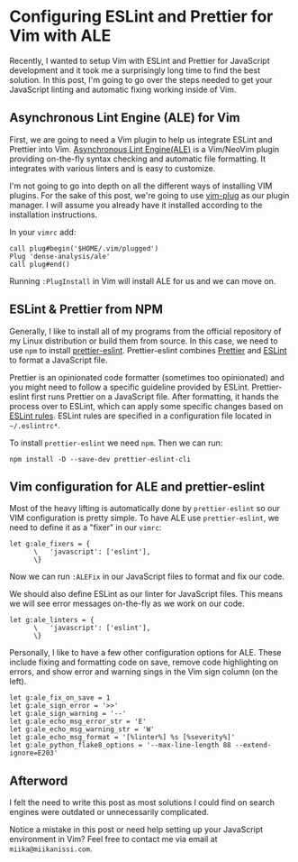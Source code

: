 # Configuring ESLint and Prettier for Vim with ALE

Recently, I wanted to setup Vim with ESLint and Prettier for JavaScript development and it took me a surprisingly long time to find the best solution. In this post, I'm going to go over the steps needed to get your JavaScript linting and automatic fixing working inside of Vim.

## Asynchronous Lint Engine (ALE) for Vim

First, we are going to need a Vim plugin to help us integrate ESLint and Prettier into Vim. [Asynchronous Lint Engine(ALE)](https://github.com/dense-analysis/ale) is a Vim/NeoVim plugin providing on-the-fly syntax checking and automatic file formatting. It integrates with various linters and is easy to customize.

I'm not going to go into depth on all the different ways of installing VIM plugins. For the sake of this post, we're going to use [vim-plug](https://github.com/junegunn/vim-plug) as our plugin manager. I will assume you already have it installed according to the installation instructions.

In your `vimrc` add:

    call plug#begin('$HOME/.vim/plugged')
    Plug 'dense-analysis/ale'
    call plug#end()

Running `:PlugInstall` in Vim will install ALE for us and we can move on.

## ESLint & Prettier from NPM

Generally, I like to install all of my programs from the official repository of my Linux distribution or build them from source. In this case, we need to use `npm` to install [prettier-eslint](https://github.com/prettier/prettier-eslint). Prettier-eslint combines [Prettier](https://prettier.io/) and [ESLint](https://eslint.org/) to format a JavaScript file.

Prettier is an opinionated code formatter (sometimes too opinionated) and you might need to follow a specific guideline provided by ESLint. Prettier-eslint first runs Prettier on a JavaScript file. After formatting, it hands the process over to ESLint, which can apply some specific changes based on [ESLint rules](https://eslint.org/docs/rules/). ESLint rules are specified in a configuration file located in `~/.eslintrc*`.

To install `prettier-eslint` we need `npm`. Then we can run:

    npm install -D --save-dev prettier-eslint-cli


## Vim configuration for ALE and prettier-eslint

Most of the heavy lifting is automatically done by `prettier-eslint` so our VIM configuration is pretty simple. To have ALE use `prettier-eslint`, we need to define it as a "fixer" in our `vimrc`:

    let g:ale_fixers = {
          \   'javascript': ['eslint'],
          \}

Now we can run `:ALEFix` in our JavaScript files to format and fix our code.

We should also define ESLint as our linter for JavaScript files. This means we will see error messages on-the-fly as we work on our code.

    let g:ale_linters = {
          \   'javascript': ['eslint'],
          \}

Personally, I like to have a few other configuration options for ALE. These include fixing and formatting code on save, remove code highlighting on errors, and show error and warning sings in the Vim sign column (on the left).

    let g:ale_fix_on_save = 1
    let g:ale_sign_error = '>>'
    let g:ale_sign_warning = '--'
    let g:ale_echo_msg_error_str = 'E'
    let g:ale_echo_msg_warning_str = 'W'
    let g:ale_echo_msg_format = '[%linter%] %s [%severity%]'
    let g:ale_python_flake8_options = '--max-line-length 88 --extend-ignore=E203'

## Afterword

I felt the need to write this post as most solutions I could find on search engines were outdated or unnecessarily complicated.

Notice a mistake in this post or need help setting up your JavaScript environment in Vim? Feel free to contact me via email at `miika@miikanissi.com`.
